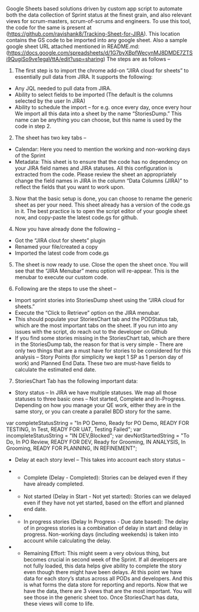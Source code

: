 Google Sheets based solutions driven by custom app script to automate both the data collection of Sprint status at the finest grain, and also relevant views for scrum-masters, scrum-of-scrums and engineers.
To use this tool, the code for the same is present at (https://github.com/ravishank8/Tracking-Sheet-for-JIRA). This location contains the GS code to be imported into any google sheet.
Also a sample google sheet URL attached mentioned in README.md: (https://docs.google.com/spreadsheets/d/1G7byXBpfWecynMJ8DMDE7ZTSi9QugiSo9ve1egaVttA/edit?usp=sharing)
The steps are as follows – 
1. The first step is to import the chrome add-on “JIRA cloud for sheets” to essentially pull data from JIRA. It supports the following:
* Any JQL needed to pull data from JIRA.
* Ability to select fields to be imported (The default is the columns selected by the user In JIRA)
* Ability to schedule the import – for e.g. once every day, once every hour
We import all this data into a sheet by the name “StoriesDump.” This name can be anything you can choose, but this name is used by the code in step 2.
2. The sheet has two key tabs – 
* Calendar: Here you need to mention the working and non-working days of the Sprint
* Metadata: This sheet is to ensure that the code has no dependency on your JIRA field names and JIRA statuses. All this configuration is extracted from the code. Please review the sheet an appropriately change the field names in JIRA in the column “Data Columns (JIRA)” to reflect the fields that you want to work upon.

3. Now that the basic setup is done, you can choose to rename the generic sheet as per your need. This sheet already has a version of the code.gs in it. The best practice is to open the script editor of your google sheet now, and copy-paste the latest code.gs for github.

4. Now you have already done the following – 

* Got the “JIRA clout for sheets” plugin
* Renamed your file/created a copy
* Imported the latest code from code.gs

5. The sheet is now ready to use. Close the open the sheet once. You will see that the “JIRA Menubar” menu option will re-appear. This is the menubar to execute our custom code.

6. Following are the steps to use the sheet – 
* Import sprint stories into StoriesDump sheet using the “JIRA cloud for sheets.”
* Execute the “Click to Retrieve” option on the JIRA menubar.
* This should populate your StoriesChart tab and the PODStatus tab, which are the most important tabs on the sheet. If you run into any issues with the script, do reach out to the developer on Github 
* If you find some stories missing in the StoriesChart tab, which are there in the StoriesDump tab, the reason for that is very simple - There are only two things that are a must have for stories to be considered for this analysis – Story Points (for simplicity we kept 1 SP as 1 person day of work) and Planned End Data. These two are must-have fields to calculate the estimated end date.

7. StoriesChart Tab has the following important data:
* Story status – In JIRA we have multiple statuses. We map all those statuses to three basic ones – Not started, Complete and In-Progress. Depending on how you manage your QE work, either they are in the same story, or you can create a parallel BDD story for the same. 

var completeStatusString = "In PO Demo, Ready for PO Demo, READY FOR TESTING, In Test, READY FOR UAT, Testing Failed";
var incompleteStatusString = "IN DEV,Blocked";
var devNotStartedString = "To Do, In PO Review, READY FOR DEV, Ready for Grooming, IN ANALYSIS, In Grooming, READY FOR PLANNING, IN REFINEMENT";

*	Delay at each story level – This takes into account each story status – 
 * *	Complete (Delay - Completed): Stories can be delayed even if they have already completed.
 * *	Not started (Delay in Start - Not yet started): Stories can we delayed even if they have not yet started, based on the effort and planned end date.
 * *	In progress stories (Delay In Progress - Due date based): The delay of in progress stories is a combination of delay in start and delay in progress.
Non-working days (including weekends) is taken into account while calculating the delay.

 * *	Remaining Effort: This might seem a very obvious thing, but becomes crucial in second week of the Sprint. If all developers are not fully loaded, this data helps give ability to complete the story even though there might have been delays.
At this point we have data for each story’s status across all PODs and developers. And this is what forms the data store for reporting and reports.
Now that we have the data, there are 3 views that are the most important. You will see those in the generic sheet too. Once StoriesChart has data, these views will come to life.
